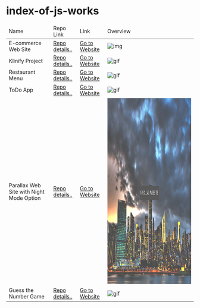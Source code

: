 # index-of-js-works
<!DOCTYPE html>
<html lang="en">
<head>
    <meta charset="UTF-8">
    <meta name="viewport" content="width=device-width, initial-scale=1.0">
</head>
<body>
    <table>
        <thead>
            <tr>
                <td>Name</td>
                <td>Repo Link</td>
                <td>Link</td>
                <td>Overview</td>
            </tr>
        </thead>
        <tbody>
            <tr>
                <td>E-commerce Web Site</td>
                <td><a href="https://github.com/sakkarakaya/e-commerce-website">Repo details..</a></td>
                <td><a href="https://sakkarakaya.github.io/e-commerce-website/">Go to Website</a></td>
                <td><img src="https://img.onl/cOLNCE" alt="img" style="height:500px"></td>
            </tr>
            <tr>
                <td>Klinify Project</td>
                <td><a href="https://github.com/sakkarakaya/KlinifyProject">Repo details..</a></td>
                <td><a href="https://sakkarakaya.github.io/KlinifyProject/">Go to Website</a></td>
                <td><img src="https://img.onl/omkUkJ" alt="gif" style="height:500px"></td>
            </tr>
            <tr>
                <td>Restaurant Menu</td>
                <td><a href="https://github.com/sakkarakaya/restaurant-menu">Repo details..</a></td>
                <td><a href="https://sakkarakaya.github.io/restaurant-menu/">Go to Website</a></td>
                <td><img src="https://github.com/frcihan/JS-Restaurant-Menu/blob/main/images/ProjectOverview.png" alt="gif" style="height:500px"></td>
            </tr>
            <tr>
                <td>ToDo App</td>
                <td><a href="https://github.com/sakkarakaya/js-todo-app.git">Repo details..</a></td>
                <td><a href="https://sakkarakaya.github.io/js-todo-app/">Go to Website</a></td>
                <td><img src="https://user-images.githubusercontent.com/65809527/101240625-c7f97f00-36f0-11eb-937c-3d3142275237.gif" alt="gif" style="height:500px"></td>
            </tr>
            <tr>
                <td>Parallax Web Site with Night Mode Option</td>
                <td><a href="https://github.com/sakkarakaya/saas-parallax-website.git">Repo details..</a></td>
                <td><a href="https://sakkarakaya.github.io/saas-parallax-website/">Go to Website</a></td>
                <td><img src="https://github.com/ibrahimkanber/Parallax-Website/blob/master/Project_003_.png?raw=true" alt="gif"  style="height:500px"></td>
            </tr>
            <tr>
                <td>Guess the Number Game</td>
                <td><a href="https://github.com/sakkarakaya/GuesstheNumber-Game">Repo details..</a></td>
                <td><a href="https://sakkarakaya.github.io/GuesstheNumber-Game/">Go to Website</a></td>
                <td><img src="https://user-images.githubusercontent.com/65809527/101239989-70f1ab00-36ec-11eb-9a80-91ff05720b20.gif" alt="gif"  style="height:500px"></td>
            </tr>
        </tbody>
    </table>
</body>
</html>
